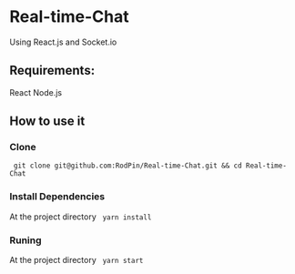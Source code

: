 # Real-time-Chat
Using React.js and Socket.io


## Requirements:
 React
 Node.js
 
## How to use it

### Clone

``` git clone git@github.com:RodPin/Real-time-Chat.git && cd Real-time-Chat```

### Install Dependencies

At the project directory
``` yarn install```

### Runing

At the project directory ``` yarn start```

